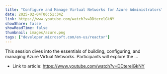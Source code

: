 ```yaml
---
title: "Configure and Manage Virtual Networks for Azure Administrators"
date: 2025-02-04T06:51:34Z
link: https://www.youtube.com/watch?v=DDterelGkNY
showShare: false
showReadTime: false
thumbnail: images/azure.png
tags: ["developer.microsoft.com/en-us/reactor"]
---
```

This session dives into the essentials of building, configuring, and managing Azure Virtual Networks. Participants will explore the ...

- Link to article: https://www.youtube.com/watch?v=DDterelGkNY